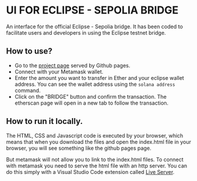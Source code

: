 # UI FOR ECLIPSE - SEPOLIA BRIDGE

An interface for the official Eclipse - Sepolia bridge. It has been coded to facilitate users and developers in using the Eclipse testnet bridge.

## How to use?

- Go to the [project page](https://hkey0.github.io/EclipseBridge/) served by Github pages.
- Connect with your Metamask wallet.
- Enter the amount you want to transfer in Ether and your eclipse wallet address. You can see the wallet address using the `solana address` command.
- Click on the "BRIDGE" button and confirm the transaction. The etherscan page will open in a new tab to follow the transaction.


## How to run it locally.



The HTML, CSS and Javascript code is executed by your browser, which means that when you download the files and open the index.html file in your browser, you will see something like the github pages page.

But metamask will not allow you to link to the index.html files. To connect with metamask you need to serve the html file with an http server. You can do this simply with a Visual Studio Code extension called [Live Server](https://marketplace.visualstudio.com/items?itemName=ritwickdey.LiveServer).

